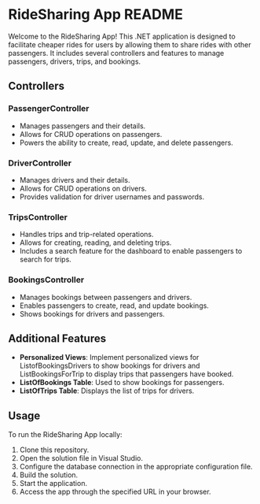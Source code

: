 # RideSharing App README

Welcome to the RideSharing App! This .NET application is designed to facilitate cheaper rides for users by allowing them to share rides with other passengers. It includes several controllers and features to manage passengers, drivers, trips, and bookings.

## Controllers

### PassengerController

- Manages passengers and their details.
- Allows for CRUD operations on passengers.
- Powers the ability to create, read, update, and delete passengers.

### DriverController

- Manages drivers and their details.
- Allows for CRUD operations on drivers.
- Provides validation for driver usernames and passwords.

### TripsController

- Handles trips and trip-related operations.
- Allows for creating, reading, and deleting trips.
- Includes a search feature for the dashboard to enable passengers to search for trips.

### BookingsController

- Manages bookings between passengers and drivers.
- Enables passengers to create, read, and update bookings.
- Shows bookings for drivers and passengers.

## Additional Features

- **Personalized Views**: Implement personalized views for ListofBookingsDrivers to show bookings for drivers and ListBookingsForTrip to display trips that passengers have booked.
- **ListOfBookings Table**: Used to show bookings for passengers.
- **ListOfTrips Table**: Displays the list of trips for drivers.

## Usage

To run the RideSharing App locally:

1. Clone this repository.
2. Open the solution file in Visual Studio.
3. Configure the database connection in the appropriate configuration file.
4. Build the solution.
5. Start the application.
6. Access the app through the specified URL in your browser.

